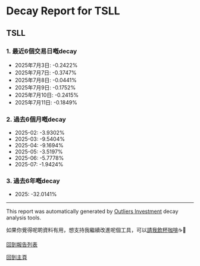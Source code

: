 # Decay Report for TSLL

## TSLL

### 1. 最近6個交易日嘅decay

- 2025年7月3日: -0.2422%
- 2025年7月7日: -0.3747%
- 2025年7月8日: -0.0441%
- 2025年7月9日: -0.1752%
- 2025年7月10日: -0.2415%
- 2025年7月11日: -0.1849%

### 2. 過去6個月嘅decay

- 2025-02: -3.9302%
- 2025-03: -9.5404%
- 2025-04: -9.1694%
- 2025-05: -3.5197%
- 2025-06: -5.7778%
- 2025-07: -1.9424%

### 3. 過去6年嘅decay

- 2025: -32.0141%

------------------------------
This report was automatically generated by [Outliers Investment](https://outliersecon.github.io/Outliers-Investment/) decay analysis tools.

如果你覺得呢啲資料有用，想支持我繼續改進呢個工具，可以[請我飲杯咖啡](https://buymeacoffee.com/outliersecon)☕🙏

[回到報告列表](https://outliersecon.github.io/Outliers-Investment/reports/reports_public)

[回到主頁](https://outliersecon.github.io/Outliers-Investment/)